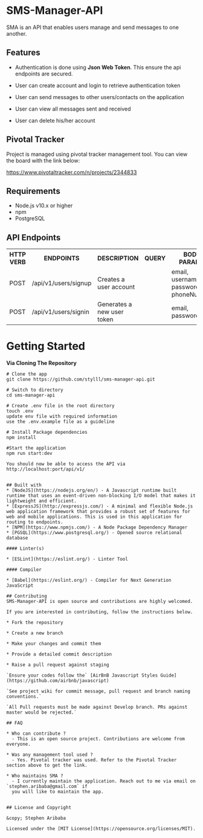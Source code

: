 # SMS-Manager-API

SMA is an API that enables users manage and send messages to one another.

## Features
* Authentication is done using **Json Web Token**. This ensure the api endpoints are secured. 

* User can create account and login to retrieve authentication token
* User can send messages to other users/contacts on the application
* User can view all messages sent and received
* User can delete his/her account

## Pivotal Tracker
Project is managed using pivotal tracker management tool. You can view the board with the link below:

https://www.pivotaltracker.com/n/projects/2344833

## Requirements

* Node.js v10.x or higher
* npm
* PostgreSQL


## API Endpoints

<table>
<tr><th>HTTP VERB</th><th>ENDPOINTS</th><th>DESCRIPTION</th><th>QUERY</th><th>BODY PARAMS</th></tr>
<tr><td>POST</td><td>/api/v1/users/signup</td><td>Creates a user account</td><td></td><td>email, username, password, phoneNumber</td></tr>
<tr><td>POST</td><td>/api/v1/users/signin</td><td>Generates a new user token</td><td></td><td>email, password</td></tr>
</table>


# Getting Started
**Via Cloning The Repository**
```
# Clone the app
git clone https://github.com/stylll/sms-manager-api.git

# Switch to directory
cd sms-manager-api

# Create .env file in the root directory
touch .env
update env file with required information
use the .env.example file as a guideline

# Install Package dependencies
npm install

#Start the application
npm run start:dev

You should now be able to access the API via http://localhost:port/api/v1/


## Built with
* [NodeJS](https://nodejs.org/en/) - A Javascript runtime built runtime that uses an event-driven non-blocking I/O model that makes it lightweight and efficient.
* [ExpressJS](http://expressjs.com/) - A minimal and flexible Node.js web application framework that provides a robust set of features for web and mobile applications. This is used in this application for routing to endpoints.
* [NPM](https://www.npmjs.com/) - A Node Package Dependency Manager
* [PGSQL](https://www.postgresql.org/) - Opened source relational database

#### Linter(s)

* [ESLint](https://eslint.org/) - Linter Tool

#### Compiler

* [Babel](https://eslint.org/) - Compiler for Next Generation JavaScript

## Contributing
SMS-Manager-API is open source and contributions are highly welcomed.

If you are interested in contributing, follow the instructions below.

* Fork the repository

* Create a new branch

* Make your changes and commit them

* Provide a detailed commit description

* Raise a pull request against staging

`Ensure your codes follow the` [AirBnB Javascript Styles Guide](https://github.com/airbnb/javascript)

`See project wiki for commit message, pull request and branch naming conventions.`

`All Pull requests must be made against Develop branch. PRs against master would be rejected.`

## FAQ

* Who can contribute ?
  - This is an open source project. Contributions are welcome from everyone.

* Was any management tool used ?
  - Yes. Pivotal tracker was used. Refer to the Pivotal Tracker section above to get the link.

* Who maintains SMA ?
  - I currently maintain the application. Reach out to me via email on `stephen.aribaba@gmail.com` if 
  you will like to maintain the app.


## License and Copyright

&copy; Stephen Aribaba

Licensed under the [MIT License](https://opensource.org/licenses/MIT).
